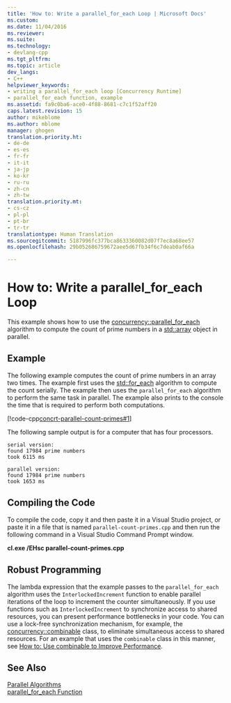 ```yaml
---
title: 'How to: Write a parallel_for_each Loop | Microsoft Docs'
ms.custom: 
ms.date: 11/04/2016
ms.reviewer: 
ms.suite: 
ms.technology:
- devlang-cpp
ms.tgt_pltfrm: 
ms.topic: article
dev_langs:
- C++
helpviewer_keywords:
- writing a parallel_for_each loop [Concurrency Runtime]
- parallel_for_each function, example
ms.assetid: fa9c0ba6-ace0-4f88-8681-c7c1f52aff20
caps.latest.revision: 15
author: mikeblome
ms.author: mblome
manager: ghogen
translation.priority.ht:
- de-de
- es-es
- fr-fr
- it-it
- ja-jp
- ko-kr
- ru-ru
- zh-cn
- zh-tw
translation.priority.mt:
- cs-cz
- pl-pl
- pt-br
- tr-tr
translationtype: Human Translation
ms.sourcegitcommit: 5187996fc377bca8633360082d07f7ec8a68ee57
ms.openlocfilehash: 29b052686759672aee5d67fb34f6c7deab0af66a

---
```

# How to: Write a parallel_for_each Loop
This example shows how to use the [concurrency::parallel_for_each](reference/concurrency-namespace-functions.md#parallel_for_each) algorithm to compute the count of prime numbers in a [std::array](../../standard-library/array-class-stl.md) object in parallel.  
  
## Example  
 The following example computes the count of prime numbers in an array two times. The example first uses the [std::for_each](http://msdn.microsoft.com/library/8cb2ae72-bef6-488b-b011-0475c0787e33) algorithm to compute the count serially. The example then uses the `parallel_for_each` algorithm to perform the same task in parallel. The example also prints to the console the time that is required to perform both computations.  
  
 [!code-cpp[concrt-parallel-count-primes#1](../../parallel/concrt/codesnippet/cpp/how-to-write-a-parallel-for-each-loop_1.cpp)]  
  
 The following sample output is for a computer that has four processors.  
  
```Output  
serial version:  
found 17984 prime numbers  
took 6115 ms  
 
parallel version:  
found 17984 prime numbers  
took 1653 ms  
```  
  
## Compiling the Code  
 To compile the code, copy it and then paste it in a Visual Studio project, or paste it in a file that is named `parallel-count-primes.cpp` and then run the following command in a Visual Studio Command Prompt window.  
  
 **cl.exe /EHsc parallel-count-primes.cpp**  
  
## Robust Programming  
 The lambda expression that the example passes to the `parallel_for_each` algorithm uses the `InterlockedIncrement` function to enable parallel iterations of the loop to increment the counter simultaneously. If you use functions such as `InterlockedIncrement` to synchronize access to shared resources, you can present performance bottlenecks in your code. You can use a lock-free synchronization mechanism, for example, the [concurrency::combinable](../../parallel/concrt/reference/combinable-class.md) class, to eliminate simultaneous access to shared resources. For an example that uses the `combinable` class in this manner, see [How to: Use combinable to Improve Performance](../../parallel/concrt/how-to-use-combinable-to-improve-performance.md).  
  
## See Also  
 [Parallel Algorithms](../../parallel/concrt/parallel-algorithms.md)   
 [parallel_for_each Function](reference/concurrency-namespace-functions.md#parallel_for_each)





<!--HONumber=Jan17_HO2-->


